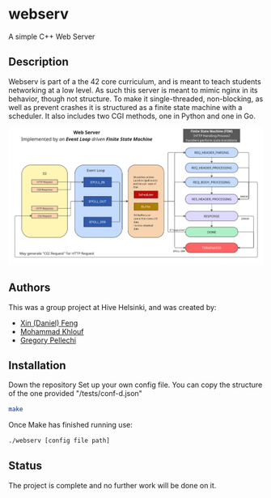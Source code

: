 # webserv
A simple C++ Web Server

## Description

Webserv is part of a the 42 core curriculum, and is meant to teach students networking at a low level. As such this server is meant to mimic nginx in its behavior, though not structure. To make it single-threaded, non-blocking, as well as prevent crashes it is structured as a finite state machine with a scheduler. It also includes two CGI methods, one in Python and one in Go.

![alt text](./WebservFSM.jpg "Webserv Finite State Machine Diagram")

## Authors
This was a group project at Hive Helsinki, and was created by:

- [Xin (Daniel) Feng](https://github.com/danielxfeng)
- [Mohammad Khlouf](https://github.com/Mohdkhlouf)
- [Gregory Pellechi](https://github.com/OneGameDad)

## Installation
Down the repository
Set up your own config file. You can copy the structure of the one provided "/tests/conf-d.json"
```bash
make
```
Once Make has finished running use:
```bash
./webserv [config file path]
```

## Status
The project is complete and no further work will be done on it.
